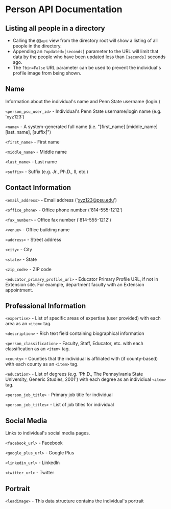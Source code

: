 # Person API Documentation

## Listing all people in a directory

 * Calling the `@@api` view from the directory root will show a listing of all people in the directory.
 * Appending an `?updated=[seconds]` parameter to the URL will limit that data by the people who have been updated less than `[seconds]` seconds ago.
 * The `?bin=False` URL parameter can be used to prevent the individual's profile image from being shown.

## Name

Information about the individual's name and Penn State username (login.)

`<person_psu_user_id>` - Individual's Penn State username/login name (e.g. 'xyz123')

`<name>` - A system-generated full name (i.e. "[first_name] [middle_name] [last_name], [suffix]")

`<first_name>` - First name

`<middle_name>` - Middle name

`<last_name>` - Last name

`<suffix>` - Suffix (e.g. Jr., Ph.D., II, etc.)


## Contact Information

`<email_address>` - Email address ('xyz123@psu.edu')

`<office_phone>` - Office phone number ('814-555-1212')

`<fax_number>` - Office fax number ('814-555-1212')

`<venue>` - Office building name

`<address>` - Street address

`<city>` - City

`<state>` - State

`<zip_code>` - ZIP code

`<educator_primary_profile_url>` - Educator Primary Profile URL, if not in Extension site.  For example, department faculty with an Extension appointment.


## Professional Information

`<expertise>` - List of specific areas of expertise (user provided) with each area as an `<item>` tag.

`<description>` - Rich text field containing biographical information

`<person_classification>` - Faculty, Staff, Educator, etc. with each classification as an `<item>` tag.

`<county>` - Counties that the individual is affiliated with (if county-based) with each county as an `<item>` tag.

`<education>` - List of degrees (e.g. 'Ph.D., The Pennsylvania State University, Generic Studies, 2001') with each degree as an individiual `<item>` tag.

`<person_job_title>` - Primary job title for individual

`<person_job_titles>` - List of job titles for individual


## Social Media

Links to individual's social media pages.

`<facebook_url>` - Facebook

`<google_plus_url>` - Google Plus

`<linkedin_url>` - LinkedIn

`<twitter_url>` - Twitter


## Portrait

`<leadimage>` - This data structure contains the individual's portrait
